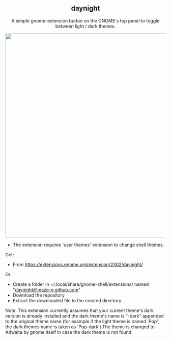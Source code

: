 <h2 align="center">daynight</h2>
<!--<p align="center" size=44px><img src="https://raw.githubusercontent.com/maze-n/gnome-shell-extension-daynight/master/src/logo.png" width="130"></p>-->

<p align="center">A simple gnome-extension button on the GNOME's top panel to toggle between light / dark themes.</p>

<p align="center"><img src="https://raw.githubusercontent.com/maze-n/gnome-shell-extension-daynight/master/src/screenshot.gif" width="640"></p>


 - The extension requires 'user themes' extension to change shell themes.

Get:
 - From https://extensions.gnome.org/extension/2302/daynight/

 Or
 
 - Create a folder in ~/.local/share/gnome-shell/extensions/ named "daynight@maze-n.github.com"
 - Download the repository
 - Extract the downloaded file to the created directory

Note: This extension currently assumes that your current theme's dark version is already installed and the dark theme's name is "-dark" appended to the original theme name (for example if the light theme is named 'Pop', the dark themes name is taken as 'Pop-dark').The theme is changed to Adwaita by gnome itself in case the dark theme is not found.
